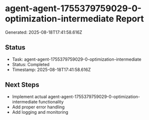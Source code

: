 # agent-agent-1755379759029-0-optimization-intermediate Report

Generated: 2025-08-18T17:41:58.616Z

## Status
- Task: agent-agent-1755379759029-0-optimization-intermediate
- Status: Completed
- Timestamp: 2025-08-18T17:41:58.616Z

## Next Steps
- Implement actual agent-agent-1755379759029-0-optimization-intermediate functionality
- Add proper error handling
- Add logging and monitoring

